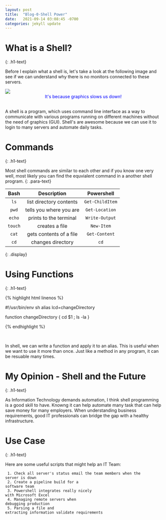 ```yaml
---
layout: post
title:  "Blog-0-Shell Power"
date:   2021-09-14 03:08:45 -0700
categories: jekyll update
---
```

<link rel="stylesheet" href="/assets/css/style.css">

<h1>What is a Shell?</h1>
{: .h1-text}

Before I explain what a shell is, let's take a look at the following image and see if we can understand why there is no monitors connected to these servers.

<img src="https://sb64103.github.io/sb64103-blog/assets/img/servers.jpg">

<center style="color:blue">It's because graphics slows us down!</center>
<br>

A shell is a program, which uses command line interface as a way to communicate with various programs running on different machines without the need of graphics (GUI). Shell's are awesome because we can use it to login to many servers and automate daily tasks.



<h1>Commands</h1>
{: .h1-text}

Most shell commands are similar to each other and if you know one very well, most likely you can find the equvialent command in a another shell program.
{: .para-text}

Bash           | Description                     | Powershell    |   
:-------------:| :------------------------------:|:-------------:|
`ls`           | list directory contents         |`Get-ChildItem`|
`pwd`          | tells you where you are         |`Get-Location` |
`echo`         | prints to the terminal          |`Write-Output` |
`touch`        | creates a file                  |`New-Item`     |
`cat`          | gets contents of a file         |`Get-Content`  |
`cd`           | changes directory               |`cd`           |
{: .display}


<h1>Using Functions</h1>
{: .h1-text}

{% highlight html linenos %}

#!/usr/bin/env sh
alias lcd=changeDirectory

function changeDirectory {
    cd $1 ; ls -la
}

{% endhighlight %}

<br>

In shell, we can write a function and apply it to an alias. This is useful when we want to use it more than once. Just like a method in any program, it can be resuable many times.

<h1>My Opinion - Shell and the Future</h1>
{: .h1-text}

As Information Technology demands automation, I think shell programming is a good skill to have. Knowng it can help automate many task that can help save money for many employers. When understanding business requirements, good IT professionals can bridge the gap with a healthy infrastructure.


<h1>Use Case </h1>
{: .h1-text}

Here are some useful scripts that might help an IT Team:

<code> 1. Check all server's status email the team members when the server is down </code> <br>
<code> 2. Create a pipeline build for a software team</code> <br>
<code> 3. Powershell integrates really nicely with Microsoft Excel </code> <br>
<code> 4. Managing remote servers when debugging production </code> <br>
<code> 5. Parsing a file and extracting information validate requirements </code> <br>

